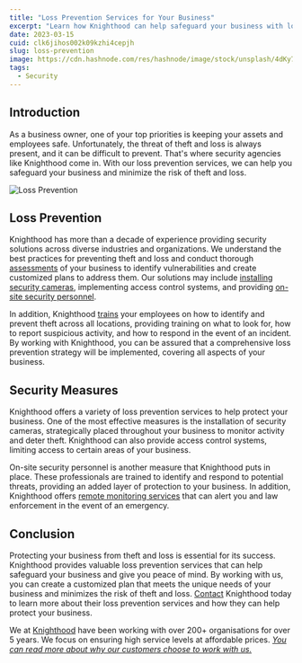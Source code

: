 ```yaml
---
title: "Loss Prevention Services for Your Business"
excerpt: "Learn how Knighthood can help safeguard your business with loss prevention services like security cameras, access control, and on-site security."
date: 2023-03-15
cuid: clk6jihos002k09kzhi4cepjh
slug: loss-prevention
image: https://cdn.hashnode.com/res/hashnode/image/stock/unsplash/4dKy7d3lkKM/upload/c666c3ee57e4b0547dac176cada9adba.jpeg
tags:
  - Security
---
```


## Introduction[​](http://localhost:3000/blog/security/loss-prevention#introduction)

As a business owner, one of your top priorities is keeping your assets and employees safe. Unfortunately, the threat of theft and loss is always present, and it can be difficult to prevent. That's where security agencies like Knighthood come in. With our loss prevention services, we can help you safeguard your business and minimize the risk of theft and loss.

![Loss Prevention](https://i.imgur.com/p0FGyXM.png)

## Loss Prevention[​](http://localhost:3000/blog/security/loss-prevention#loss-prevention)

Knighthood has more than a decade of experience providing security solutions across diverse industries and organizations. We understand the best practices for preventing theft and loss and conduct thorough [assessments](https://knighthood.co/security/requirements/governance) of your business to identify vulnerabilities and create customized plans to address them. Our solutions may include [installing security cameras](http://knighthood.co/services/security/ess/cctv), implementing access control systems, and providing [on-site security personnel](http://knighthood.co/services/security/iss/static-guarding).

In addition, Knighthood [trains](/services/security/iss/training) your employees on how to identify and prevent theft across all locations, providing training on what to look for, how to report suspicious activity, and how to respond in the event of an incident. By working with Knighthood, you can be assured that a comprehensive loss prevention strategy will be implemented, covering all aspects of your business.

## Security Measures[​](http://localhost:3000/blog/security/loss-prevention#security-measures)

Knighthood offers a variety of loss prevention services to help protect your business. One of the most effective measures is the installation of security cameras, strategically placed throughout your business to monitor activity and deter theft. Knighthood can also provide access control systems, limiting access to certain areas of your business.

On-site security personnel is another measure that Knighthood puts in place. These professionals are trained to identify and respond to potential threats, providing an added layer of protection to your business. In addition, Knighthood offers [remote monitoring services](http://knighthood.co/services/security/ess/remote) that can alert you and law enforcement in the event of an emergency.

## Conclusion[​](http://localhost:3000/blog/security/loss-prevention#conclusion)

Protecting your business from theft and loss is essential for its success. Knighthood provides valuable loss prevention services that can help safeguard your business and give you peace of mind. By working with us, you can create a customized plan that meets the unique needs of your business and minimizes the risk of theft and loss. [Contact](http://knighthood.co/contact) Knighthood today to learn more about their loss prevention services and how they can help protect your business.

We at [Knighthood](http://knighthood.co) have been working with over 200+ organisations for over 5 years. We focus on ensuring high service levels at affordable prices. [*You can read more about why our customers choose to work with us.*](http://knighthood.co/whyus)
